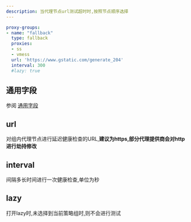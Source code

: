```yaml
---
description: 当代理节点url测试超时时,按照节点顺序选择
---
```


```{.yaml linenums="1"}
proxy-groups:
- name: "fallback"
  type: fallback
  proxies:
  - ss
  - vmess
  url: 'https://www.gstatic.com/generate_204'
  interval: 300
  #lazy: true
```

## 通用字段

参阅 [通用字段](./index.md)

## url

对组内代理节点进行延迟健康检查的URL,**建议为https,部分代理提供商会对http进行劫持修改**

## interval

间隔多长时间进行一次健康检查,单位为秒

## lazy

打开lazy时,未选择到当前策略组时,则不会进行测试

